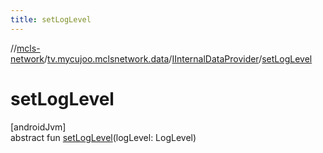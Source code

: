 ```yaml
---
title: setLogLevel
---
```

//[mcls-network](../../../index.html)/[tv.mycujoo.mclsnetwork.data](../index.html)/[IInternalDataProvider](index.html)/[setLogLevel](set-log-level.html)



# setLogLevel



[androidJvm]\
abstract fun [setLogLevel](set-log-level.html)(logLevel: LogLevel)




